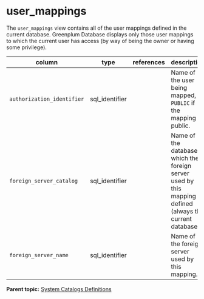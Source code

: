 # user_mappings 

The `user_mappings` view contains all of the user mappings defined in the current database. Greenplum Database displays only those user mappings to which the current user has access \(by way of being the owner or having some privilege\).

|column|type|references|description|
|------|----|----------|-----------|
|`authorization_identifier`|sql\_identifier| |Name of the user being mapped, or `PUBLIC` if the mapping is public.|
|`foreign_server_catalog`|sql\_identifier| |Name of the database in which the foreign server used by this mapping is defined \(always the current database\).|
|`foreign_server_name`|sql\_identifier| |Name of the foreign server used by this mapping.|

**Parent topic:** [System Catalogs Definitions](../system_catalogs/catalog_ref-html.html)


